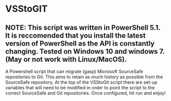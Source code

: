# VSStoGIT

## NOTE: This script was written in PowerShell 5.1. It is reccomended that you install the latest version of PowerShell as the API is constantly changing. Tested on Windows 10 and windows 7. (May or not work with Linux/MacOS).

A Powershell script that can migrate (gasp) Microsoft SourceSafe repositories to Git. This aims to retain as much history as possible from the SourceSafe repository. At the top of the VSStoGit script there are set-up variables that will need to be modified in order to point the script to the correct SourceSafe and Git repositories. Once configured, hit run and enjoy! 



